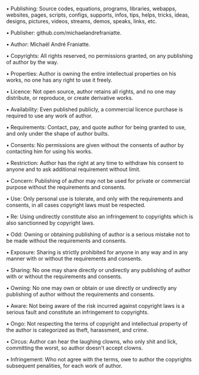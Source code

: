 ﻿  
• Publishing: Source codes, equations, programs, libraries, webapps, websites, pages, scripts, configs, supports, infos, tips, helps, tricks, ideas, designs, pictures, videos, streams, demos, speaks, links, etc.  
  
• Publisher: github.com/michaelandrefraniatte.  
  
• Author: Michaël André Franiatte.  
  
• Copyrights: All rights reserved, no permissions granted, on any publishing of author by the way.  
  
• Properties: Author is owning the entire intellectual properties on his works, no one has any right to use it freely.  
  
• Licence: Not open source, author retains all rights, and no one may distribute, or reproduce, or create derivative works.  
  
• Availability: Even published publicly, a commercial licence purchase is required to use any work of author.  
  
• Requirements: Contact, pay, and quote author for being granted to use, and only under the shape of author builts.  
  
• Consents: No permissions are given without the consents of author by contacting him for using his works.  
  
• Restriction: Author has the right at any time to withdraw his consent to anyone and to ask additional requirement without limit.  
  
• Concern: Publishing of author may not be used for private or commercial purpose without the requirements and consents.  
  
• Use: Only personal use is tolerate, and only with the requirements and consents, in all cases copyright laws must be respected.  
  
• Re: Using undirectly constitute also an infringement to copyrights which is also sanctionned by copyright laws.  
  
• Odd: Owning or obtaining publishing of author is a serious mistake not to be made without the requirements and consents.  
  
• Exposure: Sharing is strictly prohibited for anyone in any way and in any manner with or without the requirements and consents.  
  
• Sharing: No one may share directly or undirectly any publishing of author with or without the requirements and consents.  
  
• Owning: No one may own or obtain or use directly or undirectly any publishing of author without the requirements and consents.  
  
• Aware: Not being aware of the risk incurred against copyright laws is a serious fault and constitute an infringement to copyrights.  
  
• Ongo: Not respecting the terms of copyright and intellectual property of the author is categorized as theft, harassment, and crime.  
  
• Circus: Author can hear the laughing clowns, who only shit and lick, committing the worst, so author doesn't accept clowns.  
  
• Infringement: Who not agree with the terms, owe to author the copyrights subsequent penalities, for each work of author.  
  